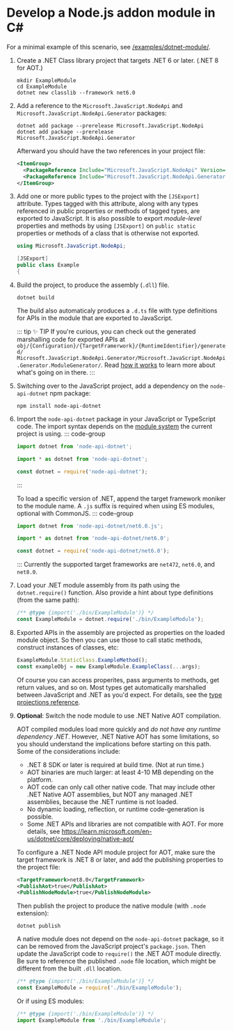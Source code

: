 # Develop a Node.js addon module in C#

For a minimal example of this scenario, see
[/examples/dotnet-module/](https://github.com/microsoft/node-api-dotnet/blob/main/examples/dotnet-module/).

1. Create a .NET Class library project that targets .NET 6 or later. (.NET 8 for AOT.)
    ```shell
    mkdir ExampleModule
    cd ExampleModule
    dotnet new classlib --framework net6.0
    ```

2. Add a reference to the `Microsoft.JavaScript.NodeApi` and
   `Microsoft.JavaScript.NodeApi.Generator` packages:
    ```shell
    dotnet add package --prerelease Microsoft.JavaScript.NodeApi
    dotnet add package --prerelease Microsoft.JavaScript.NodeApi.Generator
    ```

    Afterward you should have the two references in your project file:
    ```xml
    <ItemGroup>
      <PackageReference Include="Microsoft.JavaScript.NodeApi" Version="0.4.*-*" />
      <PackageReference Include="Microsoft.JavaScript.NodeApi.Generator" Version="0.4.*-*" />
    </ItemGroup>
    ```

3. Add one or more public types to the project with the `[JSExport]` attribute. Types tagged
   with this attribute, along with any types referenced in public properties or methods of tagged
   types, are exported to JavaScript. It is also possible to export _module-level_
   properties and methods by using `[JSExport]` on `public static` properties or methods of a class
   that is otherwise not exported.
    ```C#
    using Microsoft.JavaScript.NodeApi;

    [JSExport]
    public class Example
    {
   ```

4. Build the project, to produce the assembly (`.dll`) file.
    ```shell
    dotnet build
    ```
    The build also automaticaly produces a `.d.ts` file with type definitions for APIs in the
    module that are exported to JavaScript.

    ::: tip :sparkles: TIP
    If you're curious, you can check out the generated marshalling code for exported APIs at<br>
    `obj/{Configuration}/{TargetFramerwork}/{RuntimeIdentifier}/generated/
    Microsoft.JavaScript.NodeApi.Generator/Microsoft.JavaScript.NodeApi.Generator.ModuleGenerator/`.
    Read [how it works](/features/how-it-works) to learn more about what's going on in there.
    :::

5. Switching over to the JavaScript project, add a dependency on the `node-api-dotnet` npm package:
    ```shell
    npm install node-api-dotnet
    ```

6. Import the `node-api-dotnet` package in your JavaScript or TypeScript code. The import syntax
   depends on the [module system](https://nodejs.org/api/esm.html) the current project is using.
    ::: code-group
    ```JavaScript [ES (TS or JS)]
    import dotnet from 'node-api-dotnet';
    ```
    ```TypeScript [CommonJS (TS)]
    import * as dotnet from 'node-api-dotnet';
    ```
    ```JavaScript [CommonJS (JS)]
    const dotnet = require('node-api-dotnet');
    ```
    :::

   To load a specific version of .NET, append the target framework moniker to the module name.
   A `.js` suffix is required when using ES modules, optional with CommonJS.
    ::: code-group
    ```JavaScript [ES (TS or JS)]
    import dotnet from 'node-api-dotnet/net6.0.js';
    ```
    ```TypeScript [CommonJS (TS)]
    import * as dotnet from 'node-api-dotnet/net6.0';
    ```
    ```JavaScript [CommonJS (JS)]
    const dotnet = require('node-api-dotnet/net6.0');
    ```
    :::
   Currently the supported target frameworks are `net472`, `net6.0`, and `net8.0`.

7. Load your .NET module assembly from its path using the `dotnet.require()` function. Also provide
    a hint about type definitions (from the same path):
    ```JavaScript
    /** @type {import('./bin/ExampleModule')} */
    const ExampleModule = dotnet.require('./bin/ExampleModule');
    ```
8. Exported APIs in the assembly are projected as properties on the loaded module object. So then
   you can use those to call static methods, construct instances of classes, etc:
    ```JavaScript
    ExampleModule.StaticClass.ExampleMethod();
    const exampleObj = new ExampleModule.ExampleClass(...args);
    ```
    Of course you can access properites, pass arguments to methods, get return values, and so on.
    Most types get automatically marshalled between JavaScript and .NET as you'd expect. For
    details, see the [type projections reference](./typescript.md).

9. **Optional**: Switch the node module to use .NET Native AOT compilation.

    AOT compiled modules load more quickly and _do not have any runtime dependency .NET_. However,
    .NET Native AOT has some limitations, so you should understand the implications before starting
    on this path. Some of the considerations include:
      - .NET 8 SDK or later is required at build time. (Not at run time.)
      - AOT binaries are much larger: at least 4-10 MB depending on the platform.
      - AOT code can only call other native code. That may include other .NET Native AOT assemblies,
        but NOT any managed .NET assemblies, because the .NET runtime is not loaded.
      - No dynamic loading, reflection, or runtime code-generation is possible.
      - Some .NET APIs and libraries are not compatible with AOT.
    For more details, see https://learn.microsoft.com/en-us/dotnet/core/deploying/native-aot/

    To configure a .NET Node API module project for AOT, make sure the target framework is .NET 8 or
    later, and add the publishing properties to the project file:
    ```xml
    <TargetFramework>net8.0</TargetFramework>
    <PublishAot>true</PublishAot>
    <PublishNodeModule>true</PublishNodeModule>
    ```
    Then publish the project to produce the native module (with `.node` extension):
    ```shell
    dotnet publish
    ```

    A native module does not depend on the `node-api-dotnet` package, so it can be removed from the
    JavaScript project's `package.json`. Then update the JavaScript code to `require()` the .NET
    AOT module directly. Be sure to reference the published `.node` file location, which might be
    different from the built `.dll` location.
    ```JavaScript
    /** @type {import('./bin/ExampleModule')} */
    const ExampleModule = require('./bin/ExampleModule');
    ```
    Or if using ES modules:
    ```JavaScript
    /** @type {import('./bin/ExampleModule')} */
    import ExampleModule from './bin/ExampleModule';
    ```